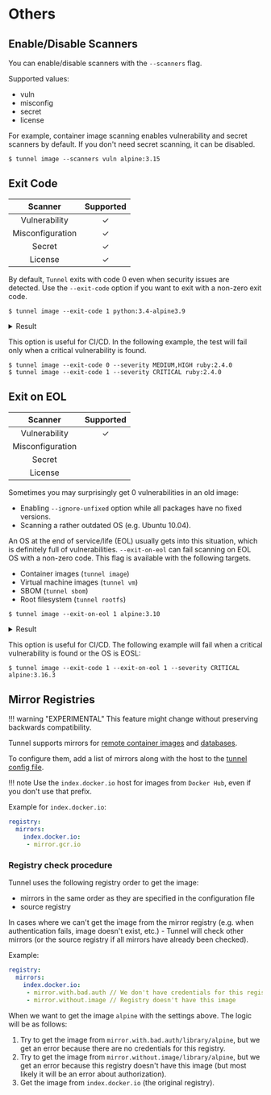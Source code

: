 # Others

## Enable/Disable Scanners
You can enable/disable scanners with the `--scanners` flag.

Supported values:

- vuln
- misconfig
- secret
- license
 
For example, container image scanning enables vulnerability and secret scanners by default.
If you don't need secret scanning, it can be disabled.

``` shell
$ tunnel image --scanners vuln alpine:3.15
```

## Exit Code
|     Scanner      | Supported |
|:----------------:|:---------:|
|  Vulnerability   |     ✓     |
| Misconfiguration |     ✓     |
|      Secret      |     ✓     |
|     License      |     ✓     |

By default, `Tunnel` exits with code 0 even when security issues are detected.
Use the `--exit-code` option if you want to exit with a non-zero exit code.

```
$ tunnel image --exit-code 1 python:3.4-alpine3.9
```

<details>
<summary>Result</summary>

```
2019-05-16T12:51:43.500+0900    INFO    Updating vulnerability database...
2019-05-16T12:52:00.387+0900    INFO    Detecting Alpine vulnerabilities...

python:3.4-alpine3.9 (alpine 3.9.2)
===================================
Total: 1 (UNKNOWN: 0, LOW: 0, MEDIUM: 1, HIGH: 0, CRITICAL: 0)

+---------+------------------+----------+-------------------+---------------+--------------------------------+
| LIBRARY | VULNERABILITY ID | SEVERITY | INSTALLED VERSION | FIXED VERSION |             TITLE              |
+---------+------------------+----------+-------------------+---------------+--------------------------------+
| openssl | CVE-2019-1543    | MEDIUM   | 1.1.1a-r1         | 1.1.1b-r1     | openssl: ChaCha20-Poly1305     |
|         |                  |          |                   |               | with long nonces               |
+---------+------------------+----------+-------------------+---------------+--------------------------------+
```

</details>

This option is useful for CI/CD. In the following example, the test will fail only when a critical vulnerability is found.

```
$ tunnel image --exit-code 0 --severity MEDIUM,HIGH ruby:2.4.0
$ tunnel image --exit-code 1 --severity CRITICAL ruby:2.4.0
```

## Exit on EOL
|     Scanner      | Supported |
|:----------------:|:---------:|
|  Vulnerability   |     ✓     |
| Misconfiguration |           |
|      Secret      |           |
|     License      |           |

Sometimes you may surprisingly get 0 vulnerabilities in an old image:

- Enabling `--ignore-unfixed` option while all packages have no fixed versions.
- Scanning a rather outdated OS (e.g. Ubuntu 10.04).

An OS at the end of service/life (EOL) usually gets into this situation, which is definitely full of vulnerabilities.
`--exit-on-eol` can fail scanning on EOL OS with a non-zero code.
This flag is available with the following targets.

- Container images (`tunnel image`)
- Virtual machine images (`tunnel vm`)
- SBOM (`tunnel sbom`)
- Root filesystem (`tunnel rootfs`)

```
$ tunnel image --exit-on-eol 1 alpine:3.10
```

<details>
<summary>Result</summary>

```
2023-03-01T11:07:15.455+0200    INFO    Vulnerability scanning is enabled
...
2023-03-01T11:07:17.938+0200    WARN    This OS version is no longer supported by the distribution: alpine 3.10.9
2023-03-01T11:07:17.938+0200    WARN    The vulnerability detection may be insufficient because security updates are not provided

alpine:3.10 (alpine 3.10.9)
===========================
Total: 1 (UNKNOWN: 0, LOW: 0, MEDIUM: 0, HIGH: 0, CRITICAL: 1)

┌───────────┬────────────────┬──────────┬───────────────────┬───────────────┬─────────────────────────────────────────────────────────────┐
│  Library  │ Vulnerability  │ Severity │ Installed Version │ Fixed Version │                            Title                            │
├───────────┼────────────────┼──────────┼───────────────────┼───────────────┼─────────────────────────────────────────────────────────────┤
│ apk-tools │ CVE-2021-36159 │ CRITICAL │ 2.10.6-r0         │ 2.10.7-r0     │ libfetch before 2021-07-26, as used in apk-tools, xbps, and │
│           │                │          │                   │               │ other products, mishandles...                               │
│           │                │          │                   │               │ https://avd.aquasec.com/nvd/cve-2021-36159                  │
└───────────┴────────────────┴──────────┴───────────────────┴───────────────┴─────────────────────────────────────────────────────────────┘
2023-03-01T11:07:17.941+0200    ERROR   Detected EOL OS: alpine 3.10.9
```

</details>

This option is useful for CI/CD.
The following example will fail when a critical vulnerability is found or the OS is EOSL:

```
$ tunnel image --exit-code 1 --exit-on-eol 1 --severity CRITICAL alpine:3.16.3
```

## Mirror Registries

!!! warning "EXPERIMENTAL"
    This feature might change without preserving backwards compatibility.

Tunnel supports mirrors for [remote container images](../target/container_image.md#container-registry) and [databases](./db.md).

To configure them, add a list of mirrors along with the host to the [tunnel config file](../references/configuration/config-file.md#registry-options).

!!! note
    Use the `index.docker.io` host for images from `Docker Hub`, even if you don't use that prefix.

Example for `index.docker.io`:
```yaml
registry:
  mirrors:
    index.docker.io:
     - mirror.gcr.io
```

### Registry check procedure
Tunnel uses the following registry order to get the image:

- mirrors in the same order as they are specified in the configuration file
- source registry

In cases where we can't get the image from the mirror registry (e.g. when authentication fails, image doesn't exist, etc.) - Tunnel will check other mirrors (or the source registry if all mirrors have already been checked).

Example:
```yaml
registry:
  mirrors:
    index.docker.io:
     - mirror.with.bad.auth // We don't have credentials for this registry
     - mirror.without.image // Registry doesn't have this image
```

When we want to get the image `alpine` with the settings above. The logic will be as follows:

1. Try to get the image from `mirror.with.bad.auth/library/alpine`, but we get an error because there are no credentials for this registry.
2. Try to get the image from `mirror.without.image/library/alpine`, but we get an error because this registry doesn't have this image (but most likely it will be an error about authorization).
3. Get the image from `index.docker.io` (the original registry).
